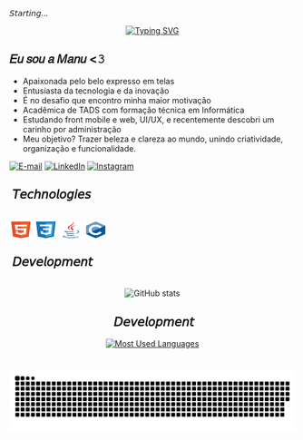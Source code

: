 𝘚𝘵𝘢𝘳𝘵𝘪𝘯𝘨... <div align="center">
  <a href="https://git.io/typing-svg">
    <img src="https://readme-typing-svg.demolab.com?font=Fira+Code&weight=500&size=22&pause=1000&color=FF00F6&center=true&vCenter=true&random=false&width=524&lines=%E2%8A%B9+Welcome+to+my+profile!+%CB%99%E1%B5%95%CB%99+%E2%8A%B9+" alt="Typing SVG">
  </a>
</div>

## 𝐸𝑢 𝑠𝑜𝑢 𝑎 𝑀𝑎𝑛𝑢 <𝟹


- Apaixonada pelo belo expresso em telas
- Entusiasta da tecnologia e da inovação
- É no desafio que encontro minha maior motivação
- Acadêmica de TADS com formação técnica em Informática
- Estudando front mobile e web, UI/UX, e recentemente descobri um carinho por administração
- Meu objetivo? Trazer beleza e clareza ao mundo, unindo criatividade, organização e funcionalidade.


[![E-mail](https://img.shields.io/badge/-Email-000?style=for-the-badge&logo=microsoft-outlook&logoColor=FF00F6&color:FFF)](mailto:manuelaroque154@gmail.com)
[![LinkedIn](https://img.shields.io/badge/-LinkedIn-000?style=for-the-badge&logo=linkedin&logoColor=FF00F6&color:FFF)](https://www.linkedin.com/in/manuelaroque154)
[![Instagram](https://img.shields.io/badge/-Instagram-000?style=for-the-badge&logo=instagram&logoColor=FF00F6&color:FFF)](https://instagram.com/manuelaroquee)


<h2>&nbsp;𝘛𝘦𝘤𝘩𝘯𝘰𝘭𝘰𝘨𝘪𝘦𝘴</h2>
<div style="display: inline_block"><br>
  <img align="center" alt="Rafa-HTML" height="30" width="40" src="https://raw.githubusercontent.com/devicons/devicon/master/icons/html5/html5-original.svg">
  <img align="center" alt="Rafa-CSS" height="30" width="40" src="https://raw.githubusercontent.com/devicons/devicon/master/icons/css3/css3-original.svg">
  <img align="center" alt="Rafa-CSS" height="30" width="40" src="https://raw.githubusercontent.com/devicons/devicon/master/icons/java/java-original.svg">
  <img align="center" alt="Algoritmos_C" height="30" width="40" src="https://raw.githubusercontent.com/devicons/devicon/master/icons/c/c-original.svg">
</div>


<h2>&nbsp;𝘋𝘦𝘷𝘦𝘭𝘰𝘱𝘮𝘦𝘯𝘵</h2>
<div style="text-align: center;" align="center">
  <br>
  <img src="https://github-readme-stats-git-masterrstaa-rickstaa.vercel.app/api?username=manuelaroquee&hide_title=true&show_icons=true&include_all_commits=false&count_private=true&line_height=25&hide=issues&bg_color=000&title_color=FF00F6&text_color=FFF&border_radius=3&border_color=36123c&icon_color=FF00F6&theme=jolly" alt="GitHub stats">


<h2>&nbsp;𝘋𝘦𝘷𝘦𝘭𝘰𝘱𝘮𝘦𝘯𝘵</h2>
  <a href="https://github.com/manuelaroquee/github-readme-stats">
    <img src="https://github-readme-stats-git-masterrstaa-rickstaa.vercel.app/api/top-langs/?username=manuelaroquee&line_height=10&card_width=290&layout=compact&hide_title=false&count_private=true&langs_count=4&show_icons=true&title_color=FF00F6&hide=html,scss,less&bg_color=000&text_color=8B8B8B&border_radius=3&border_color=561760&count_private=true" alt="Most Used Languages">
  </a>
</div>

#

<picture align="center">
  <source media="(prefers-color-scheme: dark)" srcset="https://raw.githubusercontent.com/manuelaroquee/manuelaroquee/output/github-contribution-grid-snake-dark.svg">
  <source media="(prefers-color-scheme: light)" srcset="https://raw.githubusercontent.com/manuelaroquee/manuelaroquee/output/github-contribution-grid-snake-dark.svg">
  <img align="center" alt="github contribution grid snake animation" src="https://raw.githubusercontent.com/manuelaroquee/manuelaroquee/output/github-contribution-grid-snake.svg">
</picture>
